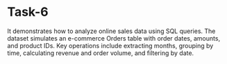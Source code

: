 # Task-6
It demonstrates how to analyze online sales data using SQL queries. 
The dataset simulates an e-commerce Orders table with order dates, amounts, and product IDs. 
Key operations include extracting months, grouping by time, calculating revenue and order volume, and filtering by date.
